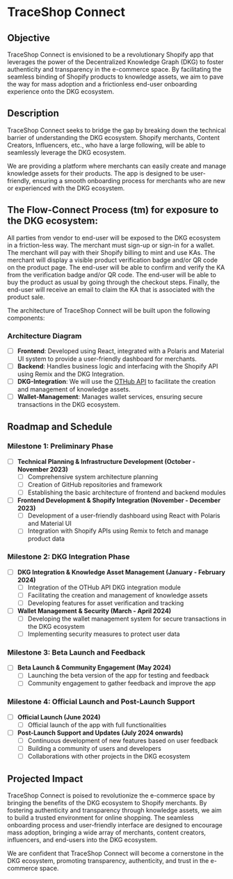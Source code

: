 # TraceShop Connect

## Objective

TraceShop Connect is envisioned to be a revolutionary Shopify app that leverages the power of the Decentralized Knowledge Graph (DKG) to foster authenticity and transparency in the e-commerce space. By facilitating the seamless binding of Shopify products to knowledge assets, we aim to pave the way for mass adoption and a frictionless end-user onboarding experience onto the DKG ecosystem.

## Description

TraceShop Connect seeks to bridge the gap by breaking down the technical barrier of understanding the DKG ecosystem. Shopify merchants, Content Creators, Influencers, etc., who have a large following, will be able to seamlessly leverage the DKG ecosystem.

We are providing a platform where merchants can easily create and manage knowledge assets for their products. The app is designed to be user-friendly, ensuring a smooth onboarding process for merchants who are new or experienced with the DKG ecosystem.

## The Flow-Connect Process (tm) for exposure to the DKG ecosystem:

All parties from vendor to end-user will be exposed to the DKG ecosystem in a friction-less way.
The merchant must sign-up or sign-in for a wallet.
The merchant will pay with their Shopify billing to mint and use KAs.
The merchant will display a visible product verification badge and/or QR code on the product page.
The end-user will be able to confirm and verify the KA from the verification badge and/or QR code.
The end-user will be able to buy the product as usual by going through the checkout steps.
Finally, the end-user will receive an email to claim the KA that is associated with the product sale.

The architecture of TraceShop Connect will be built upon the following components:

### Architecture Diagram

- [ ] **Frontend**: Developed using React, integrated with a Polaris and Material UI system to provide a user-friendly dashboard for merchants.
- [ ] **Backend**: Handles business logic and interfacing with the Shopify API using Remix and the DKG Integration.
- [ ] **DKG-Integration**: We will use the [OTHub API](https://github.com/othub-io) to facilitate the creation and management of knowledge assets.
- [ ] **Wallet-Management**: Manages wallet services, ensuring secure transactions in the DKG ecosystem.

## Roadmap and Schedule

### Milestone 1: Preliminary Phase

- [ ] **Technical Planning & Infrastructure Development (October - November 2023)**
  - [ ] Comprehensive system architecture planning
  - [ ] Creation of GitHub repositories and framework
  - [ ] Establishing the basic architecture of frontend and backend modules

- [ ] **Frontend Development & Shopify Integration (November - December 2023)**
  - [ ] Development of a user-friendly dashboard using React with Polaris and Material UI
  - [ ] Integration with Shopify APIs using Remix to fetch and manage product data

### Milestone 2: DKG Integration Phase

- [ ] **DKG Integration & Knowledge Asset Management (January - February 2024)**
  - [ ] Integration of the OTHub API DKG integration module
  - [ ] Facilitating the creation and management of knowledge assets
  - [ ] Developing features for asset verification and tracking

- [ ] **Wallet Management & Security (March - April 2024)**
  - [ ] Developing the wallet management system for secure transactions in the DKG ecosystem
  - [ ] Implementing security measures to protect user data

### Milestone 3: Beta Launch and Feedback

- [ ] **Beta Launch & Community Engagement (May 2024)**
  - [ ] Launching the beta version of the app for testing and feedback
  - [ ] Community engagement to gather feedback and improve the app

### Milestone 4: Official Launch and Post-Launch Support

- [ ] **Official Launch (June 2024)**
  - [ ] Official launch of the app with full functionalities

- [ ] **Post-Launch Support and Updates (July 2024 onwards)**
  - [ ] Continuous development of new features based on user feedback
  - [ ] Building a community of users and developers
  - [ ] Collaborations with other projects in the DKG ecosystem

## Projected Impact

TraceShop Connect is poised to revolutionize the e-commerce space by bringing the benefits of the DKG ecosystem to Shopify merchants. By fostering authenticity and transparency through knowledge assets, we aim to build a trusted environment for online shopping. The seamless onboarding process and user-friendly interface are designed to encourage mass adoption, bringing a wide array of merchants, content creators, influencers, and end-users into the DKG ecosystem.

We are confident that TraceShop Connect will become a cornerstone in the DKG ecosystem, promoting transparency, authenticity, and trust in the e-commerce space.